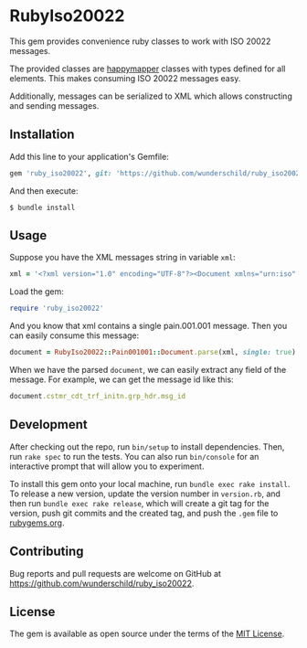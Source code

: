 # RubyIso20022

This gem provides convenience ruby classes to work with ISO 20022 messages.

The provided classes are [happymapper](https://github.com/mvz/happymapper) classes
with types defined for all elements. This makes consuming ISO 20022 messages
easy.

Additionally, messages can be serialized to XML which allows constructing and sending messages.

## Installation

Add this line to your application's Gemfile:

```ruby
gem 'ruby_iso20022', git: 'https://github.com/wunderschild/ruby_iso20022'
```

And then execute:

    $ bundle install

## Usage

Suppose you have the XML messages string in variable `xml`:
```ruby
xml = '<?xml version="1.0" encoding="UTF-8"?><Document xmlns="urn:iso"...'
```

Load the gem:
```ruby
require 'ruby_iso20022'
```

And you know that xml contains a single pain.001.001 message. Then you can easily consume
this message:
```ruby
document = RubyIso20022::Pain001001::Document.parse(xml, single: true)
```

When we have the parsed `document`, we can easily extract any field of the message.
For example, we can get the message id like this:
```ruby
document.cstmr_cdt_trf_initn.grp_hdr.msg_id
```

## Development

After checking out the repo, run `bin/setup` to install dependencies. Then, run `rake spec` to run the tests. You can also run `bin/console` for an interactive prompt that will allow you to experiment.

To install this gem onto your local machine, run `bundle exec rake install`. To release a new version, update the version number in `version.rb`, and then run `bundle exec rake release`, which will create a git tag for the version, push git commits and the created tag, and push the `.gem` file to [rubygems.org](https://rubygems.org).

## Contributing

Bug reports and pull requests are welcome on GitHub at https://github.com/wunderschild/ruby_iso20022.

## License

The gem is available as open source under the terms of the [MIT License](https://opensource.org/licenses/MIT).
